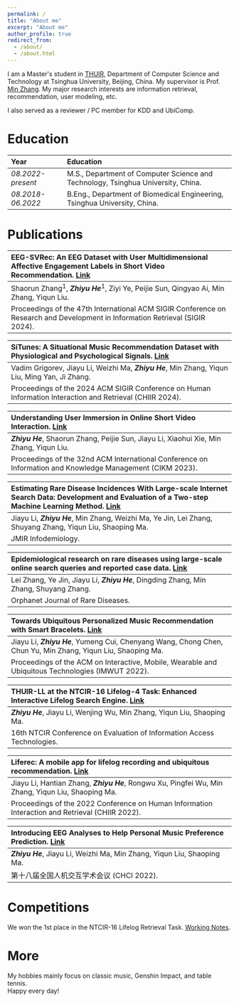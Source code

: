 ```yaml
---
permalink: /
title: "About me"
excerpt: "About me"
author_profile: true
redirect_from: 
  - /about/
  - /about.html
---
```


I am a Master's student in [THUIR](http://ai.thuir.cn/), Department of Computer Science and Technology at Tsinghua University, Beijing, China. My supervisor is Prof. [Min Zhang](http://www.thuir.cn/group/~mzhang/). My major research interests are information retrieval, recommendation, user modeling, etc.

I also served as a reviewer / PC member for KDD and UbiComp.

Education
======

| Year | Education |
| :------ | :------ | 
| *08.2022-present* | M.S., Department of Computer Science and Technology, Tsinghua University, China. |
| *08.2018-06.2022* | B.Eng., Department of Biomedical Engineering, Tsinghua University, China. |

Publications
======

| **EEG-SVRec: An EEG Dataset with User Multidimensional Affective Engagement Labels in Short Video Recommendation.** [Link](https://arxiv.org/pdf/2404.01008)|   
| :------ |   
| Shaorun Zhang<sup>1</sup>, ***Zhiyu He***<sup>1</sup>, Ziyi Ye, Peijie Sun, Qingyao Ai, Min Zhang, Yiqun Liu. |  
| Proceedings of the 47th International ACM SIGIR Conference on Research and Development in Information Retrieval (SIGIR 2024). |

| **SiTunes: A Situational Music Recommendation Dataset with Physiological and Psychological Signals.** [Link](https://dl.acm.org/doi/abs/10.1145/3627508.3638343)|   
| :------ |   
| Vadim Grigorev, Jiayu Li, Weizhi Ma, ***Zhiyu He***, Min Zhang, Yiqun Liu, Ming Yan, Ji Zhang. |  
| Proceedings of the 2024 ACM SIGIR Conference on Human Information Interaction and Retrieval (CHIIR 2024). |

| **Understanding User Immersion in Online Short Video Interaction.** [Link](https://doi.org/10.1145/3583780.3615099)|   
| :------ |   
| ***Zhiyu He***, Shaorun Zhang, Peijie Sun, Jiayu Li, Xiaohui Xie, Min Zhang, Yiqun Liu. |  
| Proceedings of the 32nd ACM International Conference on Information and Knowledge Management (CIKM 2023). |

| **Estimating Rare Disease Incidences With Large-scale Internet Search Data: Development and Evaluation of a Two-step Machine Learning Method.** [Link](https://infodemiology.jmir.org/2023/1/e42721/)|   
| :------ |   
| Jiayu Li, ***Zhiyu He***, Min Zhang, Weizhi Ma, Ye Jin, Lei Zhang, Shuyang Zhang, Yiqun Liu, Shaoping Ma. |  
| JMIR Infodemiology. |  

| **Epidemiological research on rare diseases using large-scale online search queries and reported case data.** [Link](https://link.springer.com/article/10.1186/s13023-023-02839-7)|   
| :------ |   
| Lei Zhang, Ye Jin, Jiayu Li, ***Zhiyu He***, Dingding Zhang, Min Zhang, Shuyang Zhang. |  
| Orphanet Journal of Rare Diseases. |

| **Towards Ubiquitous Personalized Music Recommendation with Smart Bracelets.** [Link](https://dl.acm.org/doi/pdf/10.1145/3550333)|   
| :------ |   
| Jiayu Li, ***Zhiyu He***, Yumeng Cui, Chenyang Wang, Chong Chen, Chun Yu, Min Zhang, Yiqun Liu, Shaoping Ma. |  
| Proceedings of the ACM on Interactive, Mobile, Wearable and Ubiquitous Technologies (IMWUT 2022). |  

| **THUIR-LL at the NTCIR-16 Lifelog-4 Task: Enhanced Interactive Lifelog Search Engine.** [Link](http://research.nii.ac.jp/ntcir/workshop/OnlineProceedings16/pdf/ntcir/02-NTCIR16-LIFELOG-HeZ.pdf)|   
| :------ |   
| ***Zhiyu He***, Jiayu Li, Wenjing Wu, Min Zhang, Yiqun Liu, Shaoping Ma. |  
| 16th NTCIR Conference on Evaluation of Information Access Technologies. | 

| **Liferec: A mobile app for lifelog recording and ubiquitous recommendation.** [Link](https://dl.acm.org/doi/abs/10.1145/3498366.3505837)|   
| :------ |   
| Jiayu Li, Hantian Zhang, ***Zhiyu He***, Rongwu Xu, Pingfei Wu, Min Zhang, Yiqun Liu, Shaoping Ma. |  
| Proceedings of the 2022 Conference on Human Information Interaction and Retrieval (CHIIR 2022). | 

| **Introducing EEG Analyses to Help Personal Music Preference Prediction.** [Link](https://arxiv.org/abs/2404.15753)|   
| :------ |   
| ***Zhiyu He***, Jiayu Li, Weizhi Ma, Min Zhang, Yiqun Liu, Shaoping Ma. |  
| 第十八届全国人机交互学术会议 (CHCI 2022). | 

Competitions
======

We won the 1st place in the NTCIR-16 Lifelog Retrieval Task. [Working Notes](http://research.nii.ac.jp/ntcir/workshop/OnlineProceedings16/pdf/ntcir/02-NTCIR16-LIFELOG-HeZ.pdf).

More
======  

My hobbies mainly focus on classic music, Genshin Impact, and table tennis.  
Happy every day! 
